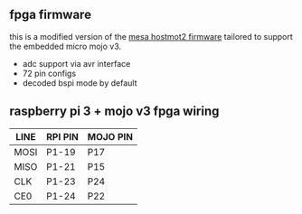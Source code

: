 ## fpga firmware
this is a modified version of the [mesa hostmot2 firmware](https://github.com/LinuxCNC/hostmot2-firmware) tailored to support the embedded micro mojo v3.
 
 * adc support via avr interface
 * 72 pin configs
 * decoded bspi mode by default
 
## raspberry pi 3 + mojo v3 fpga wiring

| LINE  | RPI PIN | MOJO PIN |
| ----- | ------- | -------- |
| MOSI  | P1-19   | P17      |
| MISO  | P1-21   | P15      |
| CLK   | P1-23   | P24      |
| CE0   | P1-24   | P22      |


